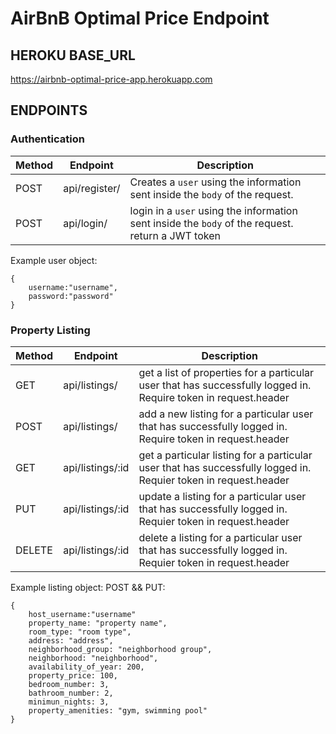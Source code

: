 # AirBnB Optimal Price Endpoint

## HEROKU BASE_URL

https://airbnb-optimal-price-app.herokuapp.com

## ENDPOINTS

### Authentication

| Method | Endpoint      | Description                                                                                       |
| ------ | ------------- | ------------------------------------------------------------------------------------------------- |
| POST   | api/register/ | Creates a `user` using the information sent inside the `body` of the request.                     |
| POST   | api/login/    | login in a `user` using the information sent inside the `body` of the request. return a JWT token |

Example user object:

```
{
    username:"username",
    password:"password"
}
```

### Property Listing

| Method | Endpoint         | Description                                                                                                     |
| ------ | ---------------- | --------------------------------------------------------------------------------------------------------------- |
| GET    | api/listings/    | get a list of properties for a particular user that has successfully logged in. Require token in request.header |
| POST   | api/listings/    | add a new listing for a particular user that has successfully logged in. Require token in request.header        |
| GET    | api/listings/:id | get a particular listing for a particular user that has successfully logged in. Requier token in request.header |
| PUT    | api/listings/:id | update a listing for a particular user that has successfully logged in. Requier token in request.header         |
| DELETE | api/listings/:id | delete a listing for a particular user that has successfully logged in. Requier token in request.header         |

Example listing object:
POST && PUT:

```
{
    host_username:"username"
    property_name: "property name",
    room_type: "room type",
    address: "address",
    neighborhood_group: "neighborhood group",
    neighborhood: "neighborhood",
    availability_of_year: 200,
    property_price: 100,
    bedroom_number: 3,
    bathroom_number: 2,
    minimun_nights: 3,
    property_amenities: "gym, swimming pool"
}
```

